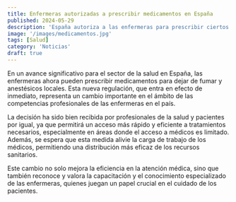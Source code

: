 ```yaml
---
title: Enfermeras autorizadas a prescribir medicamentos en España
published: 2024-05-29
description: 'España autoriza a las enfermeras para prescribir ciertos medicamentos, incluyendo los utilizados para dejar de fumar y anestésicos locales'
image: '/images/medicamentos.jpg'
tags: [Salud]
category: 'Noticias'
draft: true 
---
```

En un avance significativo para el sector de la salud en España, las enfermeras ahora pueden prescribir medicamentos para dejar de fumar y anestésicos locales. Esta nueva regulación, que entra en efecto de inmediato, representa un cambio importante en el ámbito de las competencias profesionales de las enfermeras en el país.

La decisión ha sido bien recibida por profesionales de la salud y pacientes por igual, ya que permitirá un acceso más rápido y eficiente a tratamientos necesarios, especialmente en áreas donde el acceso a médicos es limitado. Además, se espera que esta medida alivie la carga de trabajo de los médicos, permitiendo una distribución más eficaz de los recursos sanitarios.

Este cambio no solo mejora la eficiencia en la atención médica, sino que también reconoce y valora la capacitación y el conocimiento especializado de las enfermeras, quienes juegan un papel crucial en el cuidado de los pacientes.